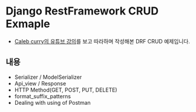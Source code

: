 # Django RestFramework CRUD Exmaple

- [Caleb curry의 유튜브 강의](https://www.youtube.com/watch?v=i5JykvxUk_A&list=LL&index=4)를 보고 따라하며 작성해본 DRF CRUD 예제입니다.

## 내용

- Serializer / ModelSerializer
- Api_view / Response
- HTTP Method(GET, POST, PUT, DELETE)
- format_suffix_patterns
- Dealing with using of Postman
